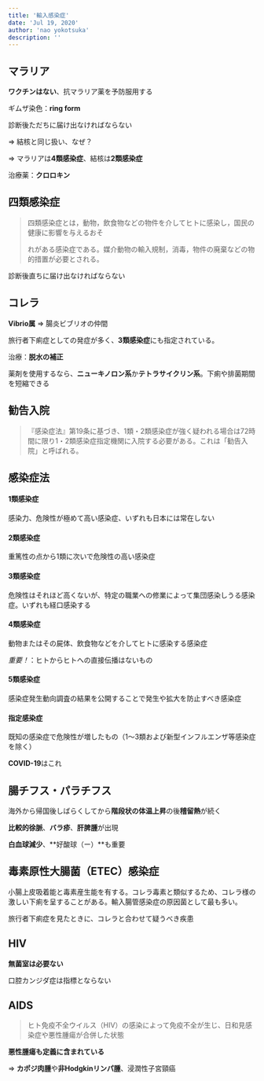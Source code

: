 ```yaml
---
title: '輸入感染症'
date: 'Jul 19, 2020'
author: 'nao yokotsuka'
description: ''
---
```


## マラリア

**ワクチンはない**、抗マラリア薬を予防服用する

ギムザ染色：**ring form**

診断後ただちに届け出なければならない

=> 結核と同じ扱い、なぜ？

=> マラリアは**4類感染症**、結核は**2類感染症**

治療薬：**クロロキン**

## 四類感染症

> 四類感染症とは，動物，飲食物などの物件を介してヒトに感染し，国民の健康に影響を与えるおそ
>
> れがある感染症である。媒介動物の輸入規制，消毒，物件の廃棄などの物的措置が必要とされる。

診断後直ちに届け出なければならない

## コレラ

**Vibrio属** => 腸炎ビブリオの仲間

旅行者下痢症としての発症が多く、**3類感染症**にも指定されている。

治療：**脱水の補正**

薬剤を使用するなら、**ニューキノロン系**か**テトラサイクリン系**。下痢や排菌期間を短縮できる

## 勧告入院

> 『感染症法』第19条に基づき、1類・2類感染症が強く疑われる場合は72時間に限り1・2類感染症指定機関に入院する必要がある。これは「勧告入院」と呼ばれる。

## 感染症法

#### 1類感染症

感染力、危険性が極めて高い感染症、いずれも日本には常在しない

#### 2類感染症

重篤性の点から1類に次いで危険性の高い感染症

#### 3類感染症

危険性はそれほど高くないが、特定の職業への修業によって集団感染しうる感染症。いずれも経口感染する

#### 4類感染症

動物またはその屍体、飲食物などを介してヒトに感染する感染症

*重要！*：ヒトからヒトへの直接伝播はないもの

#### 5類感染症

感染症発生動向調査の結果を公開することで発生や拡大を防止すべき感染症

#### 指定感染症

既知の感染症で危険性が増したもの（1〜3類および新型インフルエンザ等感染症を除く）

**COVID-19**はこれ

## 腸チフス・パラチフス

海外から帰国後しばらくしてから**階段状の体温上昇**の後**稽留熱**が続く

**比較的徐脈**、**バラ疹**、**肝脾腫**が出現

**白血球減少**、**好酸球（ー）**も重要

## 毒素原性大腸菌（ETEC）感染症

小腸上皮吸着能と毒素産生能を有する。コレラ毒素と類似するため、コレラ様の激しい下痢を呈することがある。輸入腸管感染症の原因菌として最も多い。

旅行者下痢症を見たときに、コレラと合わせて疑うべき疾患

## HIV

**無菌室は必要ない**

口腔カンジダ症は指標とならない

## AIDS

> ヒト免疫不全ウイルス（HIV）の感染によって免疫不全が生じ、日和見感染症や悪性腫瘍が合併した状態

**悪性腫瘍も定義に含まれている**

=> **カポジ肉腫**や**非Hodgkinリンパ腫**、浸潤性子宮頸癌



